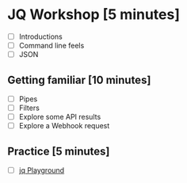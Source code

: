# JQ Workshop [5 minutes]

- [ ] Introductions
- [ ] Command line feels
- [ ] JSON

## Getting familiar [10 minutes]

- [ ] Pipes
- [ ] Filters
- [ ] Explore some API results
- [ ] Explore a Webhook request

## Practice [5 minutes]

- [ ] [jq Playground](https://jqplay.org)
